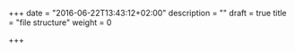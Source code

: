 +++
date = "2016-06-22T13:43:12+02:00"
description = ""
draft = true
title = "file structure"
weight = 0

+++

